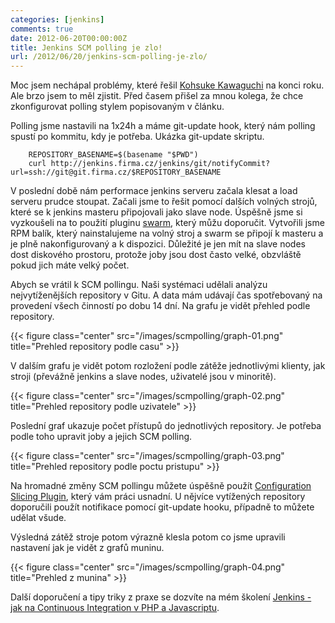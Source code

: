 ```yaml
---
categories: [jenkins]
comments: true
date: 2012-06-20T00:00:00Z
title: Jenkins SCM polling je zlo!
url: /2012/06/20/jenkins-scm-polling-je-zlo/
---
```


Moc jsem nechápal problémy, které řešil [Kohsuke Kawaguchi](http://kohsuke.org/2011/12/01/polling-must-die-triggering-jenkins-builds-from-a-git-hook/) na konci roku. Ale brzo jsem to měl zjistit. Před časem přišel za mnou kolega, že chce zkonfigurovat polling stylem popisovaným v článku. 

<!--more-->

Polling jsme nastavili na 1x24h a máme git-update hook, který nám polling spustí po kommitu, kdy je potřeba. Ukázka git-update skriptu.

```
	REPOSITORY_BASENAME=$(basename "$PWD") 
	curl http://jenkins.firma.cz/jenkins/git/notifyCommit?url=ssh://git@git.firma.cz/$REPOSITORY_BASENAME
```

V poslední době nám performace jenkins serveru začala klesat a load serveru prudce stoupat. Začali jsme to řešit pomocí dalších volných strojů, které se k jenkins masteru připojovali jako slave node. Úspěšně jsme si vyzkoušeli na to použití pluginu [swarm](https://wiki.jenkins-ci.org/display/JENKINS/Swarm+Plugin), který můžu doporučit. Vytvořili jsme RPM balík, který nainstalujeme na volný stroj a swarm se připojí k masteru a je plně nakonfigurovaný a k dispozici. Důležité je jen mít na slave nodes dost diskového prostoru, protože joby jsou dost často velké, obzvláště pokud jich máte velký počet. 

Abych se vrátil k SCM pollingu. Naši systémaci udělali analýzu nejvytíženějších repository v Gitu. A data mám udávají čas spotřebovaný na provedení všech činností po dobu 14 dní. Na grafu je vidět přehled podle repository.

{{< figure class="center" src="/images/scmpolling/graph-01.png" title="Prehled repository podle casu" >}}

V dalším grafu je vidět potom rozložení podle zátěže jednotlivými klienty, jak stroji (převážně jenkins a slave nodes, uživatelé jsou v minoritě).

{{< figure class="center" src="/images/scmpolling/graph-02.png" title="Prehled repository podle uzivatele" >}}

Poslední graf ukazuje počet přístupů do jednotlivých repository. Je potřeba podle toho upravit joby a jejich SCM polling.

{{< figure class="center" src="/images/scmpolling/graph-03.png" title="Prehled repository podle poctu pristupu" >}}


Na hromadné změny SCM pollingu můžete úspěšně použít [Configuration Slicing Plugin](https://wiki.jenkins-ci.org/display/JENKINS/Configuration+Slicing+Plugin), který vám práci usnadní. U nějvíce vytížených repository doporučili použít notifikace pomocí git-update hooku, případně to můžete udělat všude.

Výsledná zátěž stroje potom výrazně klesla potom co jsme upravili nastavení jak je vidět z grafů muninu.

{{< figure class="center" src="/images/scmpolling/graph-04.png" title="Prehled z munina" >}}

Další doporučení a tipy triky z praxe se dozvíte na mém školení [Jenkins - jak na Continuous Integration v PHP a Javascriptu](http://bit.ly/k-ci).